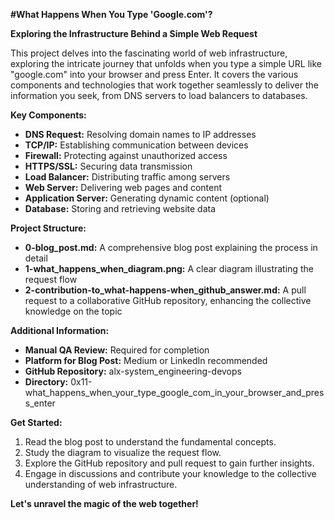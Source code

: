  **#What Happens When You Type 'Google.com'?**

**Exploring the Infrastructure Behind a Simple Web Request**

This project delves into the fascinating world of web infrastructure, exploring the intricate journey that unfolds when you type a simple URL like "google.com" into your browser and press Enter. It covers the various components and technologies that work together seamlessly to deliver the information you seek, from DNS servers to load balancers to databases.

**Key Components:**

* **DNS Request:** Resolving domain names to IP addresses
* **TCP/IP:** Establishing communication between devices
* **Firewall:** Protecting against unauthorized access
* **HTTPS/SSL:** Securing data transmission
* **Load Balancer:** Distributing traffic among servers
* **Web Server:** Delivering web pages and content
* **Application Server:** Generating dynamic content (optional)
* **Database:** Storing and retrieving website data

**Project Structure:**

* **0-blog_post.md:** A comprehensive blog post explaining the process in detail
* **1-what_happens_when_diagram.png:** A clear diagram illustrating the request flow
* **2-contribution-to_what-happens-when_github_answer.md:** A pull request to a collaborative GitHub repository, enhancing the collective knowledge on the topic

**Additional Information:**

* **Manual QA Review:** Required for completion
* **Platform for Blog Post:** Medium or LinkedIn recommended
* **GitHub Repository:** alx-system_engineering-devops
* **Directory:** 0x11-what_happens_when_your_type_google_com_in_your_browser_and_press_enter

**Get Started:**

1. Read the blog post to understand the fundamental concepts.
2. Study the diagram to visualize the request flow.
3. Explore the GitHub repository and pull request to gain further insights.
4. Engage in discussions and contribute your knowledge to the collective understanding of web infrastructure.

**Let's unravel the magic of the web together!**

